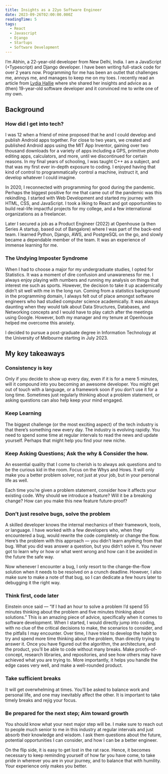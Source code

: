 ```yaml
---
title: Insights as a 22yo Software Engineer
date: 2023-09-26T02:00:00.000Z
readingTime: 5
tags:
  - React
  - Javascript
  - Django
  - Startups
  - Software Development
---
```


I’m Abhin, a 22-year-old developer from New Delhi, India. I am a JavaScript (+Typescript) and Django developer. I have been writing full-stack code for over 2 years now. Programming for me has been an outlet that challenges me, annoys me, and manages to keep me on my toes. I recently read an article from [Lydia Hallie](https://medium.com/@lydiahallie/advice-from-a-19-y-o-girl-software-developer-88737bcc6be5) where she shared her insights and advice as a (then) 19-year-old software developer and it convinced me to write one of my own.

## Background

### How did I get into tech?

I was 12 when a friend of mine proposed that he and I could develop and publish Android apps together. For close to two years, we created and published Android apps using the MIT App Inventor, gaining over two thousand downloads for a variety of apps including a GPS, primitive photo editing apps, calculators, and more, until we discontinued for certain reasons. In my final years of schooling, I was taught C++ as a subject, and that was my first ever in-depth exposure to coding. I enjoyed having that kind of control to programmatically control a machine, instruct it, and develop whatever I could imagine.

In 2020, I reconnected with programming for good during the pandemic. Perhaps the biggest positive for me that came out of the pandemic was this rekindling. I started with Web Development and started my journey with HTML, CSS, and JavaScript. I took a liking to React and got opportunities to build real-life impactful projects for my college, and a few international organizations as a freelancer.

Later I secured a job as a Product Engineer (2022) at Openhouse (a then Series A startup, based out of Bangalore) where I was part of the back-end team. I learned Python, Django, AWS, and PostgreSQL on the go, and slowly became a dependable member of the team. It was an experience of immense learning for me.

### The Undying Imposter Syndrome

When I had to choose a major for my undergraduate studies, I opted for Statistics. It was a moment of dire confusion and unawareness for me. I always enjoy playing with numbers and running my analysis on things that interest me such as sports. However, the decision to take it up academically didn’t sit well with me in the long run. Coming from a statistics background in the programming domain, I always felt out of place amongst software engineers who had studied computer science academically. It was always daunting when they would talk about Data Structures, Databases, and Networking concepts and I would have to play catch after the meetings using Google. However, both my manager and my tenure at Openhouse helped me overcome this anxiety.

I decided to pursue a post-graduate degree in Information Technology at the University of Melbourne starting in July 2023.

## My key takeaways

### Consistency is key

Only if you decide to show up every day, even if it is for a mere 5 minutes, will it compound into you becoming an awesome developer. You might get out of touch with a language, or a framework soon if you don’t use it for a long time. Sometimes just regularly thinking about a problem statement, or asking questions can also help keep your mind engaged.

### Keep Learning

The biggest challenge (or the most exciting aspect) of the tech industry is that there’s something new every day. The industry is evolving rapidly. You need to spend some time at regular intervals to read the news and update yourself. Perhaps that might help you find your new niche.

### Keep Asking Questions; Ask the why & Consider the how.

An essential quality that I come to cherish is to always ask questions and to be the curious kid in the room. Focus on the Whys and Hows. It will only make you a better problem solver, not just at your job, but in your personal life as well.

Each time you’re given a problem statement, consider how it affects your existing code. Why should we introduce a feature? Will it be a breaking change? How can you make this new feature future-proof?

### Don’t just resolve bugs, solve the problem

A skilled developer knows the internal mechanics of their framework, tools, or language. I have worked with a few developers who, when they encountered a bug, would rewrite the code completely or change the flow. Here’s the problem with this approach — you didn’t learn anything from that bug. What you did was answer a question, but you didn’t solve it. You never got to learn why or how or what went wrong and how can it be avoided in the future the safe way.

Now whenever I encounter a bug, I only resort to the change-the-flow solution when it needs to be resolved on a crunch deadline. However, I also make sure to make a note of that bug, so I can dedicate a few hours later to debugging it the right way.

### Think first, code later

Einstein once said — “If I had an hour to solve a problem I’d spend 55 minutes thinking about the problem and five minutes thinking about solutions.” This is an amazing piece of advice, specifically when it comes to software development. When I started, I would directly jump into coding, with no clue of the critical decisions to make, the scenarios to consider, and the pitfalls I may encounter. Over time, I have tried to develop the habit to try and spend more time thinking about the problem, than directly trying to answer it. Once you have figured out the algorithm, the architecture, and the product, you’ll be able to code without many breaks. Make proofs-of-concept, research libraries, and repositories, and see how others may have achieved what you are trying to. More importantly, it helps you handle the edge cases very well, and make a well-rounded product.

### Take sufficient breaks

It will get overwhelming at times. You’ll be asked to balance work and personal life, and one may inevitably affect the other. It is important to take timely breaks and rejig your focus.

### Be prepared for the next step; Aim toward growth

You should know what your next major step will be. I make sure to reach out to people much senior to me in this industry at regular intervals and just absorb their knowledge and wisdom. I ask them questions about the future, potential opportunities I can consider, and how I can be a better engineer.

On the flip side, it is easy to get lost in the rat race. Hence, it becomes necessary to keep reminding yourself of how far you have come, to take pride in wherever you are in your journey, and to balance that with humility. Your experience only makes you better.
